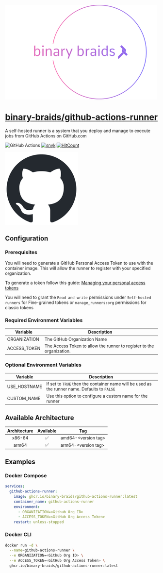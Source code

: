 [![binary-braids](./src/img/binary-braids-logo.png)](https://www.github.com/binary-braids)

# [binary-braids/github-actions-runner](https://github.com/binary-braids/github-actions-runner)

A self-hosted runner is a system that you deploy and manage to execute jobs from GitHub Actions on GitHub.com

![GitHub Actions](https://github.com/binary-braids/github_actions_runner/actions/workflows/main.yml/badge.svg)
[![snyk](https://img.shields.io/badge/snyk-enabled-brightgreen?style=for-the-badge&logo=snyk)](https://snyk.io)
[![HitCount](https://hits.dwyl.com/binary-braids/github-actions-runner.svg?style=for-the-badge&show=unique)](http://hits.dwyl.com/binary-braids/github-actions-runner)

[![github](./src/img/github-mark.png)](https://www.github.com)

## Configuration

### Prerequisites

You will need to generate a GitHub Personal Access Token to use with the container image. This will allow the runner to register with your specified organization. 

To generate a token follow this guide: [Managing your personal access tokens](https://docs.github.com/en/authentication/keeping-your-account-and-data-secure/managing-your-personal-access-tokens)

You will need to grant the `Read and write` permissions under `Self-hosted runners` for Fine-grained tokens or `manage_runners:org` permissions for classic tokens

### Required Environment Variables

| Variable | Description |
| ---- | --- |
| ORGANIZATION | The GitHub Organization Name |
| ACCESS_TOKEN | The Access Token to allow the runner to register to the organization. |

### Optional Environment Variables

| Variable | Description |
| ---- | --- |
| USE_HOSTNAME | If set to `TRUE` then the container name will be used as the runner name. Defaults to `FALSE` |
| CUSTOM_NAME | Use this option to configure a custom name for the runner |

## Available Architecture

| Architecture | Available | Tag |
| :----: | :----: | ---- |
| x86-64 | ✅ | amd64-\<version tag\> |
| arm64 | ✅ | arm64-\<version tag\> |

## Examples

### Docker Compose

```yaml
services:
  github-actions-runner:
    image: ghcr.io/binary-braids/github-actions-runner:latest
    container_name: github-actions-runner
    environment:
      - ORGANIZATION=<Github Org ID>
      - ACCESS_TOKEN=<GitHub Org Access Token>
    restart: unless-stopped
```

### Docker CLI

```bash
docker run -d \
  --name=github-actions-runner \
  --e ORGANIZATION=<Github Org ID> \
  --e ACCESS_TOKEN=<GitHub Org Access Token> \
  ghcr.io/binary-braids/github-actions-runner:latest
```